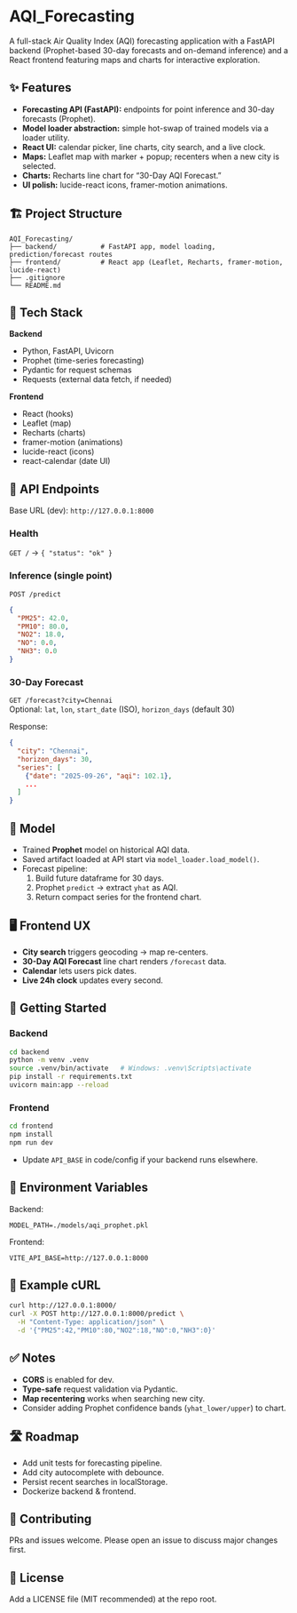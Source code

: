 # AQI_Forecasting

A full-stack Air Quality Index (AQI) forecasting application with a FastAPI backend (Prophet-based 30-day forecasts and on-demand inference) and a React frontend featuring maps and charts for interactive exploration.

## ✨ Features

- **Forecasting API (FastAPI):** endpoints for point inference and 30-day forecasts (Prophet).  
- **Model loader abstraction:** simple hot-swap of trained models via a loader utility.  
- **React UI:** calendar picker, line charts, city search, and a live clock.  
- **Maps:** Leaflet map with marker + popup; recenters when a new city is selected.  
- **Charts:** Recharts line chart for “30-Day AQI Forecast.”  
- **UI polish:** lucide-react icons, framer-motion animations.

## 🏗️ Project Structure

```
AQI_Forecasting/
├── backend/           # FastAPI app, model loading, prediction/forecast routes
├── frontend/          # React app (Leaflet, Recharts, framer-motion, lucide-react)
├── .gitignore
└── README.md
```

## 🧰 Tech Stack

**Backend**
- Python, FastAPI, Uvicorn
- Prophet (time-series forecasting)
- Pydantic for request schemas
- Requests (external data fetch, if needed)

**Frontend**
- React (hooks)
- Leaflet (map)
- Recharts (charts)
- framer-motion (animations)
- lucide-react (icons)
- react-calendar (date UI)

## 🔌 API Endpoints

Base URL (dev): `http://127.0.0.1:8000`

### Health
`GET /` → `{ "status": "ok" }`

### Inference (single point)
`POST /predict`
```json
{
  "PM25": 42.0,
  "PM10": 80.0,
  "NO2": 18.0,
  "NO": 0.0,
  "NH3": 0.0
}
```

### 30-Day Forecast
`GET /forecast?city=Chennai`  
Optional: `lat`, `lon`, `start_date` (ISO), `horizon_days` (default 30)

Response:
```json
{
  "city": "Chennai",
  "horizon_days": 30,
  "series": [
    {"date": "2025-09-26", "aqi": 102.1},
    ...
  ]
}
```

## 🧪 Model

- Trained **Prophet** model on historical AQI data.  
- Saved artifact loaded at API start via `model_loader.load_model()`.  
- Forecast pipeline:
  1. Build future dataframe for 30 days.
  2. Prophet `predict` → extract `yhat` as AQI.
  3. Return compact series for the frontend chart.

## 🖥️ Frontend UX

- **City search** triggers geocoding → map re-centers.  
- **30-Day AQI Forecast** line chart renders `/forecast` data.  
- **Calendar** lets users pick dates.  
- **Live 24h clock** updates every second.

## 🚀 Getting Started

### Backend

```bash
cd backend
python -m venv .venv
source .venv/bin/activate   # Windows: .venv\Scripts\activate
pip install -r requirements.txt
uvicorn main:app --reload
```

### Frontend

```bash
cd frontend
npm install
npm run dev
```

- Update `API_BASE` in code/config if your backend runs elsewhere.

## 🔄 Environment Variables

Backend:
```
MODEL_PATH=./models/aqi_prophet.pkl
```

Frontend:
```
VITE_API_BASE=http://127.0.0.1:8000
```

## 📡 Example cURL

```bash
curl http://127.0.0.1:8000/
curl -X POST http://127.0.0.1:8000/predict \
  -H "Content-Type: application/json" \
  -d '{"PM25":42,"PM10":80,"NO2":18,"NO":0,"NH3":0}'
```

## ✅ Notes

- **CORS** is enabled for dev.  
- **Type-safe** request validation via Pydantic.  
- **Map recentering** works when searching new city.  
- Consider adding Prophet confidence bands (`yhat_lower/upper`) to chart.

## 🛣️ Roadmap

- Add unit tests for forecasting pipeline.  
- Add city autocomplete with debounce.  
- Persist recent searches in localStorage.  
- Dockerize backend & frontend.

## 🤝 Contributing

PRs and issues welcome. Please open an issue to discuss major changes first.

## 📜 License

Add a LICENSE file (MIT recommended) at the repo root.
